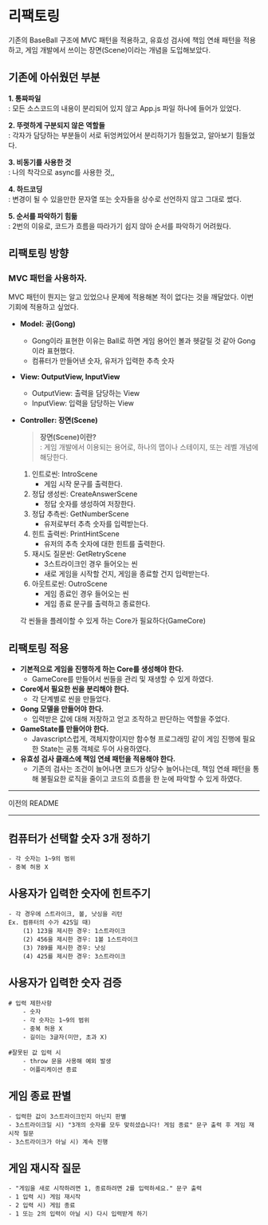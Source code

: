 # 리팩토링

기존의 BaseBall 구조에 MVC 패턴을 적용하고, 유효성 검사에 책임 연쇄 패턴을 적용하고, 게임 개발에서 쓰이는 장면(Scene)이라는 개념을 도입해보았다.

## 기존에 아쉬웠던 부분

**1. 통짜파일**  
 : 모든 소스코드의 내용이 분리되어 있지 않고 App.js 파일 하나에 들어가 있었다.

**2. 뚜렷하게 구분되지 않은 역할들**  
 : 각자가 담당하는 부분들이 서로 뒤엉켜있어서 분리하기가 힘들었고, 알아보기 힘들었다.

**3. 비동기를 사용한 것**  
 : 나의 착각으로 async를 사용한 것,,

**4. 하드코딩**  
 : 변경이 될 수 있을만한 문자열 또는 숫자들을 상수로 선언하지 않고 그대로 썼다.

**5. 순서를 파악하기 힘듦**  
 : 2번의 이유로, 코드가 흐름을 따라가기 쉽지 않아 순서를 파악하기 어려웠다.

## 리팩토링 방향

### MVC 패턴을 사용하자.

MVC 패턴이 뭔지는 알고 있었으나 문제에 적용해본 적이 없다는 것을 깨달았다. 이번 기회에 적용하고 싶었다.

- **Model: 공(Gong)**
  - Gong이라 표현한 이유는 Ball로 하면 게임 용어인 볼과 헷갈릴 것 같아 Gong이라 표현했다.
  - 컴퓨터가 만들어낸 숫자, 유저가 입력한 추측 숫자
- **View: OutputView, InputView**
  - OutputView: 출력을 담당하는 View
  - InputView: 입력을 담당하는 View
- **Controller: 장면(Scene)**

  > **장면(Scene)이란?**  
  >  : 게임 개발에서 이용되는 용어로, 하나의 맵이나 스테이지, 또는 레벨 개념에 해당한다.

  1. 인트로씬: IntroScene
     - 게임 시작 문구를 출력한다.
  2. 정답 생성씬: CreateAnswerScene
     - 정답 숫자를 생성하여 저장한다.
  3. 정답 추측씬: GetNumberScene
     - 유저로부터 추측 숫자를 입력받는다.
  4. 힌트 출력씬: PrintHintScene
     - 유저의 추측 숫자에 대한 힌트를 출력한다.
  5. 재시도 질문씬: GetRetryScene
     - 3스트라이크인 경우 들어오는 씬
     - 새로 게임을 시작할 건지, 게임을 종료할 건지 입력받는다.
  6. 아웃트로씬: OutroScene
     - 게임 종료인 경우 들어오는 씬
     - 게임 종료 문구를 출력하고 종료한다.

  각 씬들을 플레이할 수 있게 하는 Core가 필요하다(GameCore)

## 리팩토링 적용

- **기본적으로 게임을 진행하게 하는 Core를 생성해야 한다.**
  - GameCore를 만들어서 씬들을 관리 및 재생할 수 있게 하였다.
- **Core에서 필요한 씬을 분리해야 한다.**
  - 각 단계별로 씬을 만들었다.
- **Gong 모델을 만들어야 한다.**
  - 입력받은 값에 대해 저장하고 얻고 조작하고 판단하는 역할을 주었다.
- **GameState를 만들어야 한다.**
  - Javascript스럽게, 객체지향이지만 함수형 프로그래밍 같이 게임 진행에 필요한 State는 공통 객체로 두어 사용하였다.
- **유효성 검사 클래스에 책임 연쇄 패턴을 적용해야 한다.**
  - 기존의 검사는 조건이 늘어나면 코드가 상당수 늘어나는데, 책임 연쇄 패턴을 통해 불필요한 로직을 줄이고 코드의 흐름을 한 눈에 파악할 수 있게 하였다.

---

이전의 README

---

## 컴퓨터가 선택할 숫자 3개 정하기

    - 각 숫자는 1~9의 범위
    - 중복 허용 X

## 사용자가 입력한 숫자에 힌트주기

    - 각 경우에 스트라이크, 볼, 낫싱을 리턴
    Ex. 컴퓨터의 수가 425일 때)
        (1) 123을 제시한 경우: 1스트라이크
        (2) 456을 제시한 경우: 1볼 1스트라이크
        (3) 789를 제시한 경우: 낫싱
        (4) 425를 제시한 경우: 3스트라이크

## 사용자가 입력한 숫자 검증

    # 입력 제한사항
        - 숫자
        - 각 숫자는 1~9의 범위
        - 중복 허용 X
        - 길이는 3글자(미만, 초과 X)

    #잘못된 값 입력 시
        - throw 문을 사용해 예외 발생
        - 어플리케이션 종료

## 게임 종료 판별

    - 입력한 값이 3스트라이크인지 아닌지 판별
    - 3스트라이크일 시) "3개의 숫자를 모두 맞히셨습니다! 게임 종료" 문구 출력 후 게임 재시작 질문
    - 3스트라이크가 아닐 시) 계속 진행

## 게임 재시작 질문

    - "게임을 새로 시작하려면 1, 종료하려면 2를 입력하세요." 문구 출력
    - 1 입력 시) 게임 재시작
    - 2 입력 시) 게임 종료
    - 1 또는 2의 입력이 아닐 시) 다시 입력받게 하기

